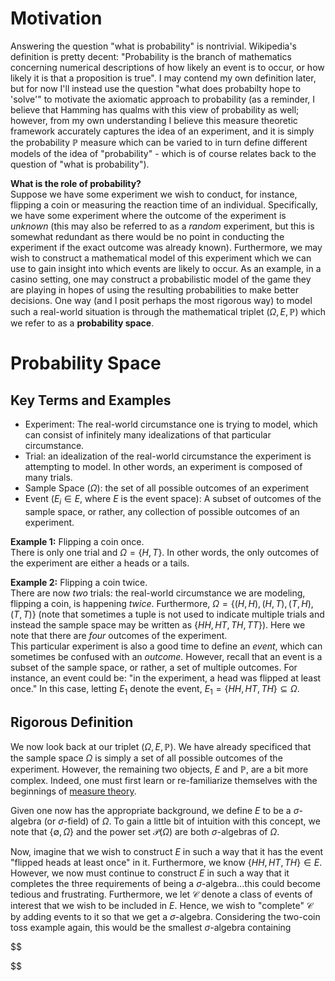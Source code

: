 # Motivation
Answering the question "what is probability" is nontrivial. Wikipedia's definition is pretty decent: "Probability is the branch of mathematics concerning numerical descriptions of how likely an event is to occur, or how likely it is that a proposition is true". I may contend my own definition later, but for now I'll instead use the question "what does probabilty hope to 'solve'" to motivate the axiomatic approach to probability (as a reminder, I believe that Hamming has qualms with this view of probability as well; however, from my own understanding I believe this measure theoretic framework accurately captures the idea of an experiment, and it is simply the probability $\mathbb{P}$ measure which can be varied to in turn define different models of the idea of "probability" - which is of course relates back to the question of "what is probability").

**What is the role of probability?**\
Suppose we have some experiment we wish to conduct, for instance, flipping a coin or measuring the reaction time of an individual. Specifically, we have some experiment where the outcome of the experiment is *unknown* (this may also be referred to as a *random* experiment, but this is somewhat redundant as there would be no point in conducting the experiment if the exact outcome was already known). Furthermore, we may wish to construct a mathematical model of this experiment which we can use to gain insight into which events are likely to occur. As an example, in a casino setting, one may construct a probabilistic model of the game they are playing in hopes of using the resulting probabilities to make better decisions. One way (and I posit perhaps the most rigorous way) to model such a real-world situation is through the mathematical triplet $(\Omega, E, \mathbb{P})$ which we refer to as a **probability space**.

# Probability Space
## Key Terms and Examples
- Experiment: The real-world circumstance one is trying to model, which can consist of infinitely many idealizations of that particular circumstance.
- Trial: an idealization of the real-world circumstance the experiment is attempting to model. In other words, an experiment is composed of many trials.
- Sample Space ($\Omega$): the set of all possible outcomes of an experiment
- Event ($E_i \in E$, where $E$ is the event space): A subset of outcomes of the sample space, or rather, any collection of possible outcomes of an experiment. 

**Example 1:** Flipping a coin once.\
There is only one trial and $\Omega = \{H, T\}$. In other words, the only outcomes of the experiment are either a heads or a tails.

**Example 2:** Flipping a coin twice.\
There are now *two* trials: the real-world circumstance we are modeling, flipping a coin, is happening *twice*. Furthermore, $\Omega = \{(H, H), (H, T), (T, H), (T, T)\}$ (note that sometimes a tuple is not used to indicate multiple trials and instead the sample space may be written as $\{HH, HT, TH, TT\}$). Here we note that there are *four* outcomes of the experiment.\
This particular experiment is also a good time to define an *event*, which can sometimes be confused with an *outcome.* However, recall that an event is a subset of the sample space, or rather, a set of multiple outcomes. For instance, an event could be: "in the experiment, a head was flipped at least once." In this case, letting $E_1$ denote the event, $E_1 = \{HH, HT, TH\} \subseteq \Omega$.

## Rigorous Definition
We now look back at our triplet $(\Omega, E, \mathbb{P})$. We have already specificed that the sample space $\Omega$ is simply a set of all possible outcomes of the experiment. However, the remaining two objects, $E$ and $\mathbb{P}$, are a bit more complex. Indeed, one must first learn or re-familiarize themselves with the beginnings of [measure theory](../Analysis/measure-theory.md).

Given one now has the appropriate background, we define $E$ to be a $\sigma$-algebra (or $\sigma$-field) of $\Omega$. To gain a little bit of intuition with this concept, we note that $\{\emptyset, \Omega\}$ and the power set $\mathcal{P}(\Omega)$ are both $\sigma$-algebras of $\Omega$.

Now, imagine that we wish to construct $E$ in such a way that it has the event "flipped heads at least once" in it. Furthermore, we know $\{HH, HT, TH\} \in E$. However, we now must continue to construct $E$ in such a way that it completes the three requirements of being a $\sigma$-algebra...this could become tedious and frustrating. Furthermore, we let $\mathcal{C}$ denote a class of events of interest that we wish to be included in $E$. Hence, we wish to "complete" $\mathcal{C}$ by adding events to it so that we get a $\sigma$-algebra. Considering the two-coin toss example again, this would be the smallest $\sigma$-algebra containing 

$$

$$